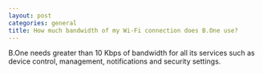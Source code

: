 ```yaml
---
layout: post
categories: general
title: How much bandwidth of my Wi-Fi connection does B.One use?
---
```


B.One needs greater than 10 Kbps of bandwidth for all its services such as device control, management, notifications and security settings.